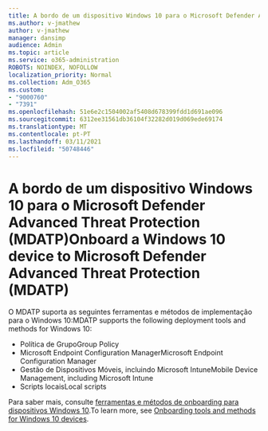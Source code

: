 ```yaml
---
title: A bordo de um dispositivo Windows 10 para o Microsoft Defender Advanced Threat Protection (MDATP)
ms.author: v-jmathew
author: v-jmathew
manager: dansimp
audience: Admin
ms.topic: article
ms.service: o365-administration
ROBOTS: NOINDEX, NOFOLLOW
localization_priority: Normal
ms.collection: Adm_O365
ms.custom:
- "9000760"
- "7391"
ms.openlocfilehash: 51e6e2c1504002af5408d678399fdd1d691ae096
ms.sourcegitcommit: 6312ee31561db36104f32282d019d069ede69174
ms.translationtype: MT
ms.contentlocale: pt-PT
ms.lasthandoff: 03/11/2021
ms.locfileid: "50748446"
---
```

# <a name="onboard-a-windows-10-device-to-microsoft-defender-advanced-threat-protection-mdatp"></a><span data-ttu-id="01185-102">A bordo de um dispositivo Windows 10 para o Microsoft Defender Advanced Threat Protection (MDATP)</span><span class="sxs-lookup"><span data-stu-id="01185-102">Onboard a Windows 10 device to Microsoft Defender Advanced Threat Protection (MDATP)</span></span>

<span data-ttu-id="01185-103">O MDATP suporta as seguintes ferramentas e métodos de implementação para o Windows 10:</span><span class="sxs-lookup"><span data-stu-id="01185-103">MDATP supports the following deployment tools and methods for Windows 10:</span></span>

- <span data-ttu-id="01185-104">Política de Grupo</span><span class="sxs-lookup"><span data-stu-id="01185-104">Group Policy</span></span>
- <span data-ttu-id="01185-105">Microsoft Endpoint Configuration Manager</span><span class="sxs-lookup"><span data-stu-id="01185-105">Microsoft Endpoint Configuration Manager</span></span>
- <span data-ttu-id="01185-106">Gestão de Dispositivos Móveis, incluindo Microsoft Intune</span><span class="sxs-lookup"><span data-stu-id="01185-106">Mobile Device Management, including Microsoft Intune</span></span>
- <span data-ttu-id="01185-107">Scripts locais</span><span class="sxs-lookup"><span data-stu-id="01185-107">Local scripts</span></span>

<span data-ttu-id="01185-108">Para saber mais, consulte [ferramentas e métodos de onboarding para dispositivos Windows 10](https://go.microsoft.com/fwlink/?linkid=2143460).</span><span class="sxs-lookup"><span data-stu-id="01185-108">To learn more, see [Onboarding tools and methods for Windows 10 devices](https://go.microsoft.com/fwlink/?linkid=2143460).</span></span>
